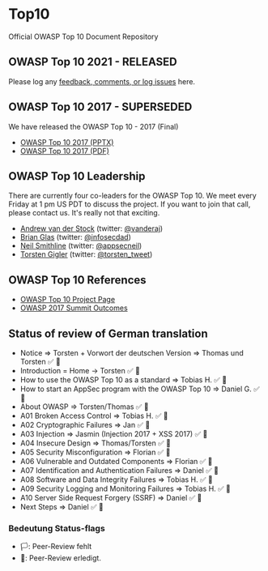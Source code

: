 # Top10

Official OWASP Top 10 Document Repository

## OWASP Top 10 2021 - RELEASED

Please log any [feedback, comments, or log issues](https://github.com/OWASP/Top10/issues) here.

## OWASP Top 10 2017 - SUPERSEDED

We have released the OWASP Top 10 - 2017 (Final)

- [OWASP Top 10 2017 (PPTX)](https://github.com/OWASP/Top10/blob/master/2017/OWASP%20Top%2010-2017%20(en).pptx)
- [OWASP Top 10 2017 (PDF)](https://github.com/OWASP/Top10/blob/master/2017/OWASP%20Top%2010-2017%20(en).pdf)

## OWASP Top 10 Leadership

There are currently four co-leaders for the OWASP Top 10. We meet every Friday at 1 pm US PDT to discuss the project. If you want to join that call, please contact us. It's really not that exciting.

- [Andrew van der Stock](mailto:vanderaj@owasp.org) (twitter: [@vanderaj](https://twitter.com/vanderaj))
- [Brian Glas](mailto:brian.glas@owasp.org) (twitter: [@infosecdad](https://twitter.com/infosecdad))
- [Neil Smithline](mailto:neil.smithline@owasp.org) (twitter: [@appsecneil](https://twitter.com/appsecneil))
- [Torsten Gigler](mailto:torsten.gigler@owasp.org) (twitter: [@torsten_tweet](https://twitter.com/torsten_tweet))

## OWASP Top 10 References

- [OWASP Top 10 Project Page](https://owasp.org/www-project-top-ten)
- [OWASP 2017 Summit Outcomes](https://owaspsummit.org/Outcomes/Owasp-Top-10-2017/Owasp-Top-10-2017.html)
 

## Status of review of German translation
- Notice => Torsten + Vorwort der deutschen Version => Thomas und Torsten :white_check_mark: :checkered_flag:
- Introduction = Home -> Torsten :white_check_mark: :checkered_flag:
- How to use the OWASP Top 10 as a standard => Tobias H.  :white_check_mark: :checkered_flag:
- How to start an AppSec program with the OWASP Top 10 => Daniel G. :white_check_mark: :checkered_flag:
- About OWASP => Torsten/Thomas :white_check_mark: :checkered_flag:
- A01 Broken Access Control => Tobias H. :white_check_mark: :checkered_flag:
- A02 Cryptographic Failures => Jan :white_check_mark: :checkered_flag:
- A03 Injection => Jasmin (Injection 2017 + XSS 2017) :white_check_mark: :checkered_flag:
- A04 Insecure Design => Thomas/Torsten :white_check_mark: :checkered_flag:
- A05 Security Misconfiguration => Florian :white_check_mark: :checkered_flag: 
- A06 Vulnerable and Outdated Components => Florian :white_check_mark: :checkered_flag: 
- A07 Identification and Authentication Failures => Daniel :white_check_mark: :checkered_flag:
- A08 Software and Data Integrity Failures => Tobias H.  :white_check_mark: :checkered_flag:
- A09 Security Logging and Monitoring Failures => Tobias H.  :white_check_mark: :checkered_flag: 
- A10 Server Side Request Forgery (SSRF) => Daniel :white_check_mark: :checkered_flag:
- Next Steps => Daniel :white_check_mark: :checkered_flag:

### Bedeutung Status-flags
- :white_flag:: Peer-Review fehlt
- :checkered_flag:: Peer-Review erledigt.

